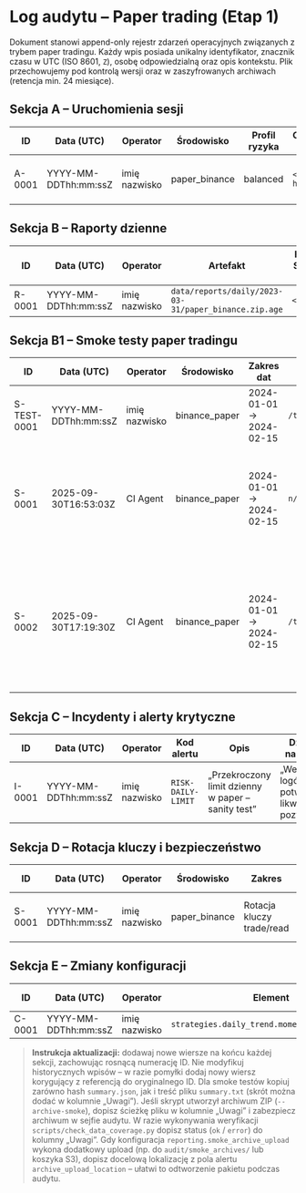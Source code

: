 # Log audytu – Paper trading (Etap 1)

Dokument stanowi append-only rejestr zdarzeń operacyjnych związanych z trybem paper tradingu. Każdy wpis posiada unikalny identyfikator, znacznik czasu w UTC (ISO 8601, `Z`), osobę odpowiedzialną oraz opis kontekstu. Plik przechowujemy pod kontrolą wersji oraz w zaszyfrowanych archiwach (retencja min. 24 miesiące).

## Sekcja A – Uruchomienia sesji
| ID | Data (UTC) | Operator | Środowisko | Profil ryzyka | Commit hash | Uwagi |
|----|------------|----------|------------|---------------|-------------|-------|
| A-0001 | YYYY-MM-DDThh:mm:ssZ | imię nazwisko | paper_binance | balanced | `<git-hash>` | „Start pierwszej sesji testowej” |

## Sekcja B – Raporty dzienne
| ID | Data (UTC) | Operator | Artefakt | Hash SHA-256 | Retencja do | Uwagi |
|----|------------|----------|----------|--------------|-------------|-------|
| R-0001 | YYYY-MM-DDThh:mm:ssZ | imię nazwisko | `data/reports/daily/2023-03-31/paper_binance.zip.age` | `<hash>` | 2025-03-31 | „Raport testowy” |

## Sekcja B1 – Smoke testy paper tradingu
| ID | Data (UTC) | Operator | Środowisko | Zakres dat | Raport (`summary.json`) | Hash SHA-256 | Status alertów | Uwagi |
|----|------------|----------|------------|------------|-------------------------|--------------|----------------|-------|
| S-TEST-0001 | YYYY-MM-DDThh:mm:ssZ | imię nazwisko | binance_paper | 2024-01-01 → 2024-02-15 | `/tmp/daily_trend_smoke_xxx/summary.json` | `<hash>` | OK | „Smoke test sanity” |
 | S-0001 | 2025-09-30T16:53:03Z | CI Agent | binance_paper | 2024-01-01 → 2024-02-15 | `n/a` | `n/a` | ERROR (403 Binance API) | Smoke test przerwany – brak dostępu do API Binance (403 Forbidden) |
| S-0002 | 2025-09-30T17:19:30Z | CI Agent | binance_paper | 2024-01-01 → 2024-02-15 | `/tmp/daily_trend_smoke_jk_rha7g/summary.json` | `c694ac951e24fb214fe8b454b4abb9582d94f59e25ed05f697035d2bff713f87` | WARN (alert channels) | Smoke test ukończony na cache offline; wysyłka alertów nieudana (403 Telegram, DNS e-mail). |
## Sekcja C – Incydenty i alerty krytyczne
| ID | Data (UTC) | Operator | Kod alertu | Opis | Działanie naprawcze | Status |
|----|------------|----------|------------|------|---------------------|--------|
| I-0001 | YYYY-MM-DDThh:mm:ssZ | imię nazwisko | `RISK-DAILY-LIMIT` | „Przekroczony limit dzienny w paper – sanity test” | „Weryfikacja logów, potwierdzona likwidacja pozycji” | Zamknięty |

## Sekcja D – Rotacja kluczy i bezpieczeństwo
| ID | Data (UTC) | Operator | Środowisko | Zakres | Hash potwierdzenia | Uwagi |
|----|------------|----------|------------|--------|--------------------|-------|
| S-0001 | YYYY-MM-DDThh:mm:ssZ | imię nazwisko | paper_binance | Rotacja kluczy trade/read | `<hash raportu>` | „Procedura bez-downtime zakończona” |

## Sekcja E – Zmiany konfiguracji
| ID | Data (UTC) | Operator | Element | Poprzednia wartość | Nowa wartość | Uzasadnienie |
|----|------------|----------|---------|-------------------|--------------|--------------|
| C-0001 | YYYY-MM-DDThh:mm:ssZ | imię nazwisko | `strategies.daily_trend.momentum.window_fast` | 20 | 30 | „Optymalizacja walk-forward” |

> **Instrukcja aktualizacji:** dodawaj nowe wiersze na końcu każdej sekcji, zachowując rosnącą numerację ID. Nie modyfikuj historycznych wpisów – w razie pomyłki dodaj nowy wiersz korygujący z referencją do oryginalnego ID.
> Dla smoke testów kopiuj zarówno hash `summary.json`, jak i treść pliku `summary.txt` (skrót można dodać w kolumnie „Uwagi”). Jeśli skrypt utworzył archiwum ZIP (`--archive-smoke`), dopisz ścieżkę pliku w kolumnie „Uwagi” i zabezpiecz archiwum w sejfie audytu. W razie wykonywania weryfikacji `scripts/check_data_coverage.py` dopisz status (`ok` / `error`) do kolumny „Uwagi”.
> Gdy konfiguracja `reporting.smoke_archive_upload` wykona dodatkowy upload (np. do `audit/smoke_archives/` lub koszyka S3), dopisz docelową lokalizację z pola alertu `archive_upload_location` – ułatwi to odtworzenie pakietu podczas audytu.
